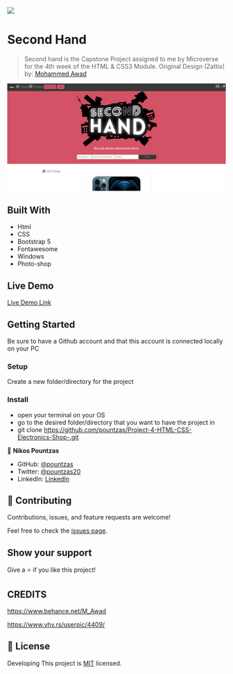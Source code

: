 ![](https://img.shields.io/badge/Microverse-blueviolet)

# Second Hand
> Second hand is the Capstone Project assigned to me by Microverse for the 4th week of the HTML & CSS3 Module.
> Original Design (Zattix) by: <a href="https://www.behance.net/gallery/24796463/ZATTIX" target="_blank">Mohammed Awad</a>

![img](./second-hand.png)

## Built With

- Html
- CSS
- Bootstrap 5
- Fontawesome
- Windows
- Photo-shop

## Live Demo

[Live Demo Link](https://pountzas.github.io/Project-4-HTML-CSS-Electronics-Shop-/)

## Getting Started

Be sure to have a Github account and that this account is connected locally on your PC


### Setup

Create a new folder/directory for the project


### Install

- open your terminal on your OS
- go to the desired folder/directory that you want to have the project in
- git clone https://github.com/pountzas/Project-4-HTML-CSS-Electronics-Shop-.git


👤 **Nikos Pountzas**

- GitHub: [@pountzas](https://github.com/pountzas)
- Twitter: [@pountzas20](https://twitter.com/pountzas20)
- LinkedIn: [LinkedIn](https://www.linkedin.com/in/nikos-pountzas-173ba4a8/)

## 🤝 Contributing

Contributions, issues, and feature requests are welcome!

Feel free to check the [issues page](https://pountzas.github.io/Project-4-HTML-CSS-Electronics-Shop-/issues).

## Show your support

Give a ⭐️ if you like this project!

## CREDITS

https://www.behance.net/M_Awad

https://www.vhv.rs/userpic/4409/

## 📝 License

 Developing
This project is [MIT](MIT.md) licensed.
